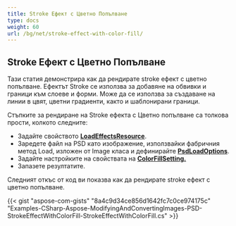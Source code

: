 ```yaml
---
title: Stroke Ефект с Цветно Попълване
type: docs
weight: 60
url: /bg/net/stroke-effect-with-color-fill/
---
```


## **Stroke Ефект с Цветно Попълване**
Тази статия демонстрира как да рендирате stroke ефект с цветно попълване. Ефектът Stroke се използва за добавяне на обвивки и граници към слоеве и форми. Може да се използва за създаване на линии в цвят, цветни градиенти, както и шаблонирани граници.

Стъпките за рендиране на Stroke ефекта с Цветно попълване са толкова прости, колкото следните:

- Задайте свойството [**LoadEffectsResource**](https://reference.aspose.com/psd/net/aspose.psd.imageloadoptions/psdloadoptions/properties/loadeffectsresource).
- Заредете файл на PSD като изображение, използвайки фабричния метод Load, изложен от Image класа и дефинирайте [**PsdLoadOptions**](https://reference.aspose.com/psd/net/aspose.psd.imageloadoptions/psdloadoptions).
- Задайте настройките на свойствата на [**ColorFillSetting.**](https://reference.aspose.com/psd/net/aspose.psd.fileformats.psd.layers.fillsettings/colorfillsettings)
- Запазете резултатите.

Следният откъс от код ви показва как да рендирате stroke ефект с цветно попълване.

{{< gist "aspose-com-gists" "8a4c9d34ce856d1642fc7c0ce974175c" "Examples-CSharp-Aspose-ModifyingAndConvertingImages-PSD-StrokeEffectWithColorFill-StrokeEffectWithColorFill.cs" >}}
